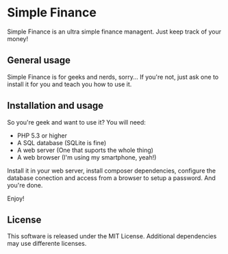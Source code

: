# Simple Finance

Simple Finance is an ultra simple finance managent. Just keep track of your
money!

## General usage

Simple Finance is for geeks and nerds, sorry... If you're not, just ask one to
install it for you and teach you how to use it.

## Installation and usage

So you're geek and want to use it? You will need:

  * PHP 5.3 or higher
  * A SQL database (SQLite is fine)
  * A web server (One that suports the whole thing)
  * A web browser (I'm using my smartphone, yeah!)

Install it in your web server, install composer dependencies, configure the
database conection and access from a browser to setup a password. And you're
done.

Enjoy!

## License

This software is released under the MIT License. Additional dependencies may
use differente licenses.
